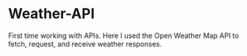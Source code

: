 # Weather-API
First time working with APIs. Here I used the Open Weather Map API to fetch, request, and receive weather responses.
